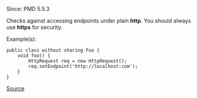 Since: PMD 5.5.3

Checks against accessing endpoints under plain **http**. You should always use
**https** for security.

Example(s):
```
public class without sharing Foo {
    void foo() {
        HttpRequest req = new HttpRequest();
        req.setEndpoint('http://localhost:com');
    }
}
```

[Source](https://pmd.github.io/pmd-5.5.4/pmd-apex/rules/apex/security.html#ApexInsecureEndpoint)
